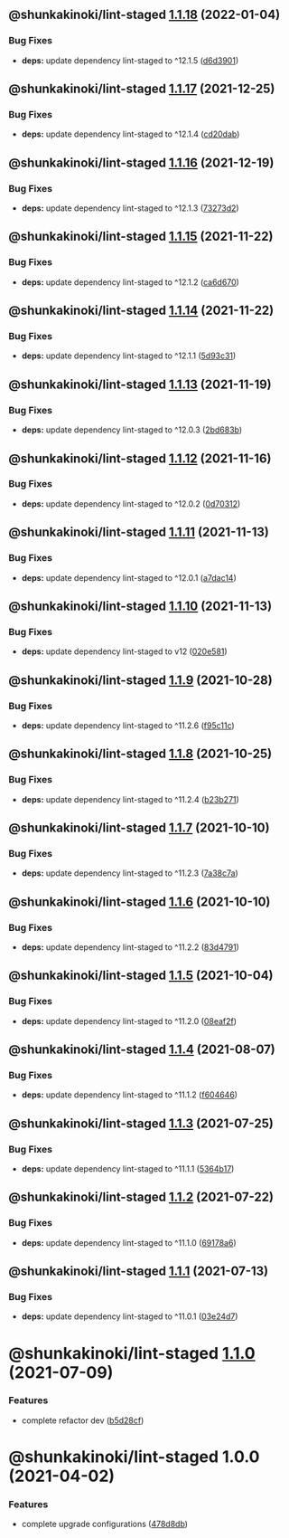 ## @shunkakinoki/lint-staged [1.1.18](https://github.com/shunkakinoki/configurations/compare/@shunkakinoki/lint-staged@1.1.17...@shunkakinoki/lint-staged@1.1.18) (2022-01-04)

### Bug Fixes

- **deps:** update dependency lint-staged to ^12.1.5 ([d6d3901](https://github.com/shunkakinoki/configurations/commit/d6d3901350f454bdcbea5f25f974ef135dd27d85))

## @shunkakinoki/lint-staged [1.1.17](https://github.com/shunkakinoki/configurations/compare/@shunkakinoki/lint-staged@1.1.16...@shunkakinoki/lint-staged@1.1.17) (2021-12-25)

### Bug Fixes

- **deps:** update dependency lint-staged to ^12.1.4 ([cd20dab](https://github.com/shunkakinoki/configurations/commit/cd20dabb8db02f6b00527229dcfe5985d0858867))

## @shunkakinoki/lint-staged [1.1.16](https://github.com/shunkakinoki/configurations/compare/@shunkakinoki/lint-staged@1.1.15...@shunkakinoki/lint-staged@1.1.16) (2021-12-19)

### Bug Fixes

- **deps:** update dependency lint-staged to ^12.1.3 ([73273d2](https://github.com/shunkakinoki/configurations/commit/73273d2af6c194536e9f0f89897636ddbc8b9755))

## @shunkakinoki/lint-staged [1.1.15](https://github.com/shunkakinoki/configurations/compare/@shunkakinoki/lint-staged@1.1.14...@shunkakinoki/lint-staged@1.1.15) (2021-11-22)

### Bug Fixes

- **deps:** update dependency lint-staged to ^12.1.2 ([ca6d670](https://github.com/shunkakinoki/configurations/commit/ca6d6702c2530153ed03d999bfa8d7ef02959128))

## @shunkakinoki/lint-staged [1.1.14](https://github.com/shunkakinoki/configurations/compare/@shunkakinoki/lint-staged@1.1.13...@shunkakinoki/lint-staged@1.1.14) (2021-11-22)

### Bug Fixes

- **deps:** update dependency lint-staged to ^12.1.1 ([5d93c31](https://github.com/shunkakinoki/configurations/commit/5d93c31dd1ae4f2eb5f939f2f53782ac8ab55c39))

## @shunkakinoki/lint-staged [1.1.13](https://github.com/shunkakinoki/configurations/compare/@shunkakinoki/lint-staged@1.1.12...@shunkakinoki/lint-staged@1.1.13) (2021-11-19)

### Bug Fixes

- **deps:** update dependency lint-staged to ^12.0.3 ([2bd683b](https://github.com/shunkakinoki/configurations/commit/2bd683b3f4515cfba29d33e58755cd82f6458ea1))

## @shunkakinoki/lint-staged [1.1.12](https://github.com/shunkakinoki/configurations/compare/@shunkakinoki/lint-staged@1.1.11...@shunkakinoki/lint-staged@1.1.12) (2021-11-16)

### Bug Fixes

- **deps:** update dependency lint-staged to ^12.0.2 ([0d70312](https://github.com/shunkakinoki/configurations/commit/0d70312edadc39d0bd7ffe0ed7673b529abbf75b))

## @shunkakinoki/lint-staged [1.1.11](https://github.com/shunkakinoki/configurations/compare/@shunkakinoki/lint-staged@1.1.10...@shunkakinoki/lint-staged@1.1.11) (2021-11-13)

### Bug Fixes

- **deps:** update dependency lint-staged to ^12.0.1 ([a7dac14](https://github.com/shunkakinoki/configurations/commit/a7dac14924b73dda83e2aa136423e214d14e3fe5))

## @shunkakinoki/lint-staged [1.1.10](https://github.com/shunkakinoki/configurations/compare/@shunkakinoki/lint-staged@1.1.9...@shunkakinoki/lint-staged@1.1.10) (2021-11-13)

### Bug Fixes

- **deps:** update dependency lint-staged to v12 ([020e581](https://github.com/shunkakinoki/configurations/commit/020e58159332f1520c1d51182116b6e67aaa7089))

## @shunkakinoki/lint-staged [1.1.9](https://github.com/shunkakinoki/configurations/compare/@shunkakinoki/lint-staged@1.1.8...@shunkakinoki/lint-staged@1.1.9) (2021-10-28)

### Bug Fixes

- **deps:** update dependency lint-staged to ^11.2.6 ([f95c11c](https://github.com/shunkakinoki/configurations/commit/f95c11ce917a933443300bf2ecbf0d5d8343502e))

## @shunkakinoki/lint-staged [1.1.8](https://github.com/shunkakinoki/configurations/compare/@shunkakinoki/lint-staged@1.1.7...@shunkakinoki/lint-staged@1.1.8) (2021-10-25)

### Bug Fixes

- **deps:** update dependency lint-staged to ^11.2.4 ([b23b271](https://github.com/shunkakinoki/configurations/commit/b23b27195bfbe33efbbee18309fe25cfaa0b2cd1))

## @shunkakinoki/lint-staged [1.1.7](https://github.com/shunkakinoki/configurations/compare/@shunkakinoki/lint-staged@1.1.6...@shunkakinoki/lint-staged@1.1.7) (2021-10-10)

### Bug Fixes

- **deps:** update dependency lint-staged to ^11.2.3 ([7a38c7a](https://github.com/shunkakinoki/configurations/commit/7a38c7ab6b245e7b77e5b310078913c1df71afee))

## @shunkakinoki/lint-staged [1.1.6](https://github.com/shunkakinoki/configurations/compare/@shunkakinoki/lint-staged@1.1.5...@shunkakinoki/lint-staged@1.1.6) (2021-10-10)

### Bug Fixes

- **deps:** update dependency lint-staged to ^11.2.2 ([83d4791](https://github.com/shunkakinoki/configurations/commit/83d479122ca7a257b950b51b30057afb48b1b8ac))

## @shunkakinoki/lint-staged [1.1.5](https://github.com/shunkakinoki/configurations/compare/@shunkakinoki/lint-staged@1.1.4...@shunkakinoki/lint-staged@1.1.5) (2021-10-04)

### Bug Fixes

- **deps:** update dependency lint-staged to ^11.2.0 ([08eaf2f](https://github.com/shunkakinoki/configurations/commit/08eaf2f52c3f178dd00a1266fe7a815752121506))

## @shunkakinoki/lint-staged [1.1.4](https://github.com/shunkakinoki/configurations/compare/@shunkakinoki/lint-staged@1.1.3...@shunkakinoki/lint-staged@1.1.4) (2021-08-07)

### Bug Fixes

- **deps:** update dependency lint-staged to ^11.1.2 ([f604646](https://github.com/shunkakinoki/configurations/commit/f60464639b4e4d443aa31e37bd2dbb80815882b9))

## @shunkakinoki/lint-staged [1.1.3](https://github.com/shunkakinoki/configurations/compare/@shunkakinoki/lint-staged@1.1.2...@shunkakinoki/lint-staged@1.1.3) (2021-07-25)

### Bug Fixes

- **deps:** update dependency lint-staged to ^11.1.1 ([5364b17](https://github.com/shunkakinoki/configurations/commit/5364b179b7cb7921eb444555400a798bdd78cff7))

## @shunkakinoki/lint-staged [1.1.2](https://github.com/shunkakinoki/configurations/compare/@shunkakinoki/lint-staged@1.1.1...@shunkakinoki/lint-staged@1.1.2) (2021-07-22)

### Bug Fixes

- **deps:** update dependency lint-staged to ^11.1.0 ([69178a6](https://github.com/shunkakinoki/configurations/commit/69178a6869ee270acc5a57afdb7143b1c632600c))

## @shunkakinoki/lint-staged [1.1.1](https://github.com/shunkakinoki/configurations/compare/@shunkakinoki/lint-staged@1.1.0...@shunkakinoki/lint-staged@1.1.1) (2021-07-13)

### Bug Fixes

- **deps:** update dependency lint-staged to ^11.0.1 ([03e24d7](https://github.com/shunkakinoki/configurations/commit/03e24d79536eb292173a4b7f69696361a2873987))

# @shunkakinoki/lint-staged [1.1.0](https://github.com/shunkakinoki/configurations/compare/@shunkakinoki/lint-staged@1.0.0...@shunkakinoki/lint-staged@1.1.0) (2021-07-09)

### Features

- complete refactor dev ([b5d28cf](https://github.com/shunkakinoki/configurations/commit/b5d28cfc40f2c3bd7519b36b7cc62ce860b12bbe))

# @shunkakinoki/lint-staged 1.0.0 (2021-04-02)

### Features

- complete upgrade configurations ([478d8db](https://github.com/shunkakinoki/configurations/commit/478d8db3afc1157e242d47bc9439256b18849952))
